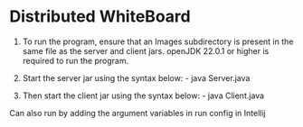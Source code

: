 # Distributed WhiteBoard

1. To run the program, ensure that an Images subdirectory is present in the same file as the server and client jars. openJDK 22.0.1 or higher is required to run the program.

2. Start the server jar using the syntax below: -
java Server.java <port>

3. Then start the client jar using the syntax below: -
java Client.java <server-address> <port>

Can also run by adding the argument variables in run config in Intellij
